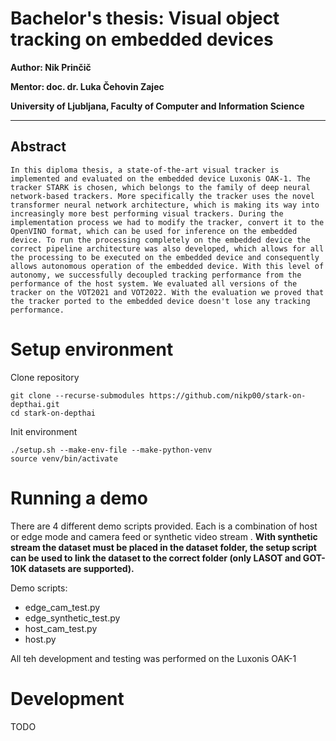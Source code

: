 # Bachelor's thesis: Visual object tracking on embedded devices

**Author: Nik Prinčič**

**Mentor: doc. dr. Luka Čehovin Zajec**

**University of Ljubljana, Faculty of Computer and Information Science**

---

## Abstract

```
In this diploma thesis, a state-of-the-art visual tracker is implemented and evaluated on the embedded device Luxonis OAK-1. The tracker STARK is chosen, which belongs to the family of deep neural network-based trackers. More specifically the tracker uses the novel transformer neural network architecture, which is making its way into increasingly more best performing visual trackers. During the implementation process we had to modify the tracker, convert it to the OpenVINO format, which can be used for inference on the embedded device. To run the processing completely on the embedded device the correct pipeline architecture was also developed, which allows for all the processing to be executed on the embedded device and consequently allows autonomous operation of the embedded device. With this level of autonomy, we successfully decoupled tracking performance from the performance of the host system. We evaluated all versions of the tracker on the VOT2021 and VOT2022. With the evaluation we proved that the tracker ported to the embedded device doesn't lose any tracking performance.
```

# Setup environment

Clone repository

```shell
git clone --recurse-submodules https://github.com/nikp00/stark-on-depthai.git
cd stark-on-depthai
```

Init environment

```shell
./setup.sh --make-env-file --make-python-venv
source venv/bin/activate
```

# Running a demo

There are 4 different demo scripts provided. Each is a combination of host or edge mode and camera feed or synthetic video stream . **With synthetic stream the dataset must be placed in the dataset folder, the setup script can be used to link the dataset to the correct folder (only LASOT and GOT-10K datasets are supported).**

Demo scripts:

- edge_cam_test.py
- edge_synthetic_test.py
- host_cam_test.py
- host.py

All teh development and testing was performed on the Luxonis OAK-1

# Development

TODO
